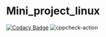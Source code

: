 # Mini_project_linux

[![Codacy Badge](https://api.codacy.com/project/badge/Grade/e7880c2131fb44d791097034ee3fbb94)](https://app.codacy.com/gh/99002610/Mini_project_linux?utm_source=github.com&utm_medium=referral&utm_content=99002610/Mini_project_linux&utm_campaign=Badge_Grade)
![cppcheck-action](https://github.com/99002610/Mini_project_linux/workflows/cppcheck-action/badge.svg?branch=main)
